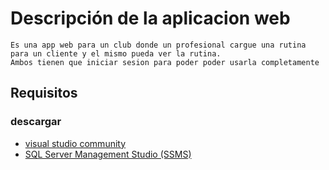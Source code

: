 # Descripción de la aplicacion web
	Es una app web para un club donde un profesional cargue una rutina para un cliente y el mismo pueda ver la rutina. 
    Ambos tienen que iniciar sesion para poder poder usarla completamente 

## Requisitos
### descargar 
* [visual studio community](https://visualstudio.microsoft.com/es/vs/community/)
* [SQL Server Management Studio (SSMS)](https://aka.ms/ssmsfullsetup) 
